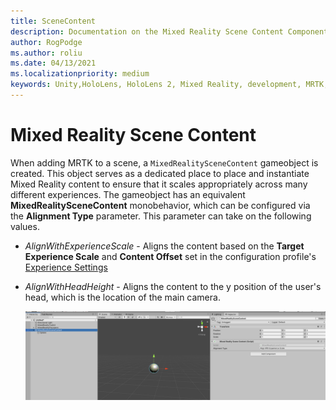 ```yaml
---
title: SceneContent
description: Documentation on the Mixed Reality Scene Content Component
author: RogPodge
ms.author: roliu
ms.date: 04/13/2021
ms.localizationpriority: medium
keywords: Unity,HoloLens, HoloLens 2, Mixed Reality, development, MRTK,
---
```


# Mixed Reality Scene Content

When adding MRTK to a scene, a `MixedRealitySceneContent` gameobject is created. This object serves as a dedicated place to place and instantiate Mixed Reality content to ensure that it scales
appropriately across many different experiences. The gameobject has an equivalent **MixedRealitySceneContent** monobehavior, which can be configured via the **Alignment Type** parameter. This 
parameter can take on the following values.

* *AlignWithExperienceScale* - Aligns the content based on the **Target Experience Scale** and **Content Offset** set in the configuration profile's [Experience Settings](experience-settings.md)
* *AlignWithHeadHeight* - Aligns the content to the y position of the user's head, which is the location of the main camera.


  ![Mixed Reality Scene Content Object created in Editor](../images/experience-settings/MixedRealitySceneContent.png)